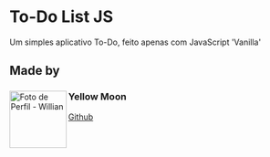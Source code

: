 
# To-Do List JS

Um simples aplicativo To-Do, feito apenas com JavaScript 'Vanilla'

## Made by
<div>
    <img align="left" width="100px" src="https://avatars.githubusercontent.com/u/85208822?v=4" alt="Foto de Perfil - Willian" class="profile-photo">
    <div>
        <h3>Yellow Moon</h3>
        <a href="https://github.com/Willianprof" target="_blank">Github</a>
    </div>
</div>
